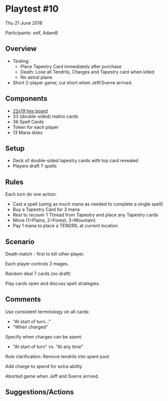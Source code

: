 # Playtest #10

Thu 21 June 2018

Participants: self, AdamB

## Overview

* Testing:
	* Place Tapestry Card immediately after purchase
	* Death: Lose all Tendrils, Charges and Tapestry card when killed
	* No astral plane.
* Short 2-player game; cut short when Jeff/Sverre arrived.

## Components

* [22x19 hex board](../img/playtest_5_map.jpg)
* 33 (double-sided) matrix cards
* 36 Spell Cards
* Token for each player
* 13 Mana disks

## Setup

* Deck of double-sided tapestry cards with top card revealed
* Players draft 7 spells

## Rules

Each turn do one action:

* Cast a spell (using as much mana as needed to complete a single spell)
* Buy a Tapestry Card for 3 mana
* Rest to recover 1 Thread from Tapestry and place any Tapestry cards
* Move (1=Plains, 2=Forest, 3=Mountain)
* Pay 1 mana to place a TENDRIL at current location

## Scenario

Death match - first to kill other player.

Each player controls 2 mages.

Random deal 7 cards (no draft) 

Play cards open and discuss spell strategies.

## Comments

Use consistent terminology on all cards:

* "At start of turn..."
* "When charged"

Specify when charges can be spent:

* "At start of turn" vs. "At any time"

Rule clarification: Remove tendrils into spent pool

Add charge to spend for extra ability

Aborted game when Jeff and Sverre arrived.

## Suggestions/Actions

